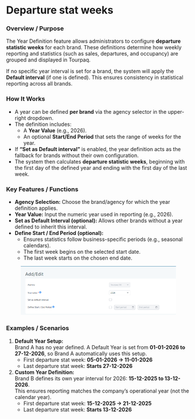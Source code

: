 # Departure stat weeks

### **Overview / Purpose**

The Year Definition feature allows administrators to configure **departure statistic weeks** for each brand. These definitions determine how weekly reporting and statistics (such as sales, departures, and occupancy) are grouped and displayed in Tourpaq.

If no specific year interval is set for a brand, the system will apply the **Default interval** (if one is defined). This ensures consistency in statistical reporting across all brands.

### **How It Works**

* A year can be defined **per brand** via the agency selector in the upper-right dropdown.
* The definition includes:
  * A **Year Value** (e.g., 2026).
  * An optional **Start/End Period** that sets the range of weeks for the year.
* If **“Set as Default interval”** is enabled, the year definition acts as the fallback for brands without their own configuration.
* The system then calculates **departure statistic weeks**, beginning with the first day of the defined year and ending with the first day of the last week.

### **Key Features / Functions**

* **Agency Selection:** Choose the brand/agency for which the year definition applies.
* **Year Value:** Input the numeric year used in reporting (e.g., 2026).
* **Set as Default Interval (optional):** Allows other brands without a year defined to inherit this interval.
* **Define Start / End Period (optional):**
  * Ensures statistics follow business-specific periods (e.g., seasonal calendars).
  * The first week begins on the selected start date.
  * The last week starts on the chosen end date.

<figure><img src="../.gitbook/assets/image (3) (1) (1) (1).png" alt=""><figcaption></figcaption></figure>

### **Examples / Scenarios**

1. **Default Year Setup:**\
   Brand A has no year defined. A Default Year is set from **01-01-2026 to 27-12-2026**, so Brand A automatically uses this setup.
   * First departure stat week: **05-01-2026 → 11-01-2026**
   * Last departure stat week: **Starts 27-12-2026**
2. **Custom Year Definition:**\
   Brand B defines its own year interval for 2026: **15-12-2025 to 13-12-2026**.\
   This ensures reporting matches the company’s operational year (not the calendar year).
   * First departure stat week: **15-12-2025 → 21-12-2025**
   * Last departure stat week: **Starts 13-12-2026**
